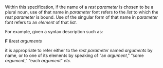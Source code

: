  



Within this specification, if the name of a *rest parameter* is chosen to be a plural noun, use of that name in *parameter* font refers to the *list* to which the *rest parameter* is bound. Use of the singular form of that name in *parameter* font refers to an *element* of that *list*. 



For example, given a syntax description such as: 



**F** &amp;rest *arguments* 



it is appropriate to refer either to the *rest parameter* named *arguments* by name, or to one of its elements by speaking of “an *argument*,” “some *argument*,” “each *argument*” *etc.*  







